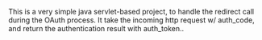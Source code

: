 This is a very simple java servlet-based project, to handle the redirect call during the OAuth process. It take the incoming http request w/ auth_code, and return the authentication result with auth_token..
